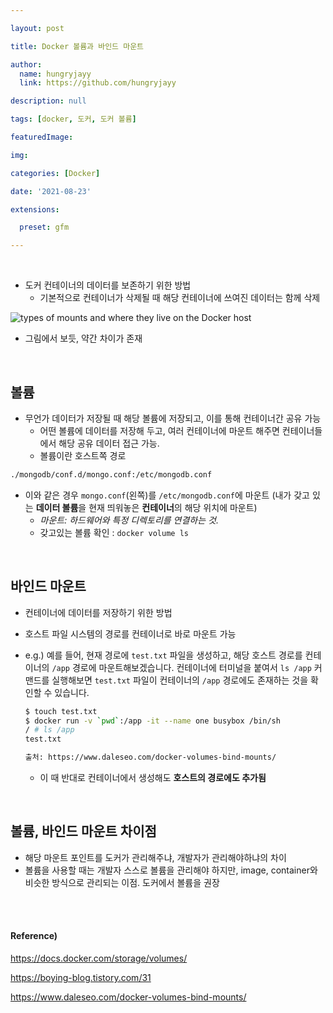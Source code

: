 ```yaml
---

layout: post

title: Docker 볼륨과 바인드 마운트

author: 
  name: hungryjayy
  link: https://github.com/hungryjayy

description: null

tags: [docker, 도커, 도커 볼륨]

featuredImage: 

img: 

categories: [Docker]

date: '2021-08-23'

extensions:

  preset: gfm

---
```


<br>

* 도커 컨테이너의 데이터를 보존하기 위한 방법
  * 기본적으로 컨테이너가 삭제될 때 해당 컨테이너에 쓰여진 데이터는 함께 삭제

![types of mounts and where they live on the Docker host](https://docs.docker.com/storage/images/types-of-mounts.png) 

* 그림에서 보듯, 약간 차이가 존재

<br>

## 볼륨

* 무언가 데이터가 저장될 때 해당 볼륨에 저장되고, 이를 통해 컨테이너간 공유 가능
  * 어떤 볼륨에 데이터를 저장해 두고, 여러 컨테이너에 마운트 해주면 컨테이너들에서 해당 공유 데이터 접근 가능.
  * 볼륨이란 호스트쪽 경로

``` dockerfile
./mongodb/conf.d/mongo.conf:/etc/mongodb.conf
```

* 이와 같은 경우 `mongo.conf`(왼쪽)를 `/etc/mongodb.conf`에 마운트 (내가 갖고 있는 **데이터 볼륨**을 현재 띄워놓은 **컨테이너**의 해당 위치에 마운트)
  * *마운트: 하드웨어와 특정 디렉토리를 연결하는 것.*
  * 갖고있는 볼륨 확인 : `docker volume ls`

<br>

## 바인드 마운트

* 컨테이너에 데이터를 저장하기 위한 방법

* 호스트 파일 시스템의 경로를 컨테이너로 바로 마운트 가능

* e.g.) 예를 들어, 현재 경로에 `test.txt` 파일을 생성하고, 해당 호스트 경로를 컨테이너의 `/app` 경로에 마운트해보겠습니다. 컨테이너에 터미널을 붙여서 `ls /app` 커맨드를 실행해보면 `test.txt` 파일이 컨테이너의 `/app` 경로에도 존재하는 것을 확인할 수 있습니다.

  ```bash
  $ touch test.txt
  $ docker run -v `pwd`:/app -it --name one busybox /bin/sh
  / # ls /app
  test.txt
  
  출처: https://www.daleseo.com/docker-volumes-bind-mounts/ 
  ```
  * 이 때 반대로 컨테이너에서 생성해도 **호스트의 경로에도 추가됨**

<br>

## 볼륨, 바인드 마운트 차이점

* 해당 마운트 포인트를 도커가 관리해주냐, 개발자가 관리해야하냐의 차이
* 볼륨을 사용할 때는 개발자 스스로 볼륨을 관리해야 하지만, image, container와 비슷한 방식으로 관리되는 이점. 도커에서 볼륨을 권장

<br><br>

#### Reference)

https://docs.docker.com/storage/volumes/

https://boying-blog.tistory.com/31

https://www.daleseo.com/docker-volumes-bind-mounts/